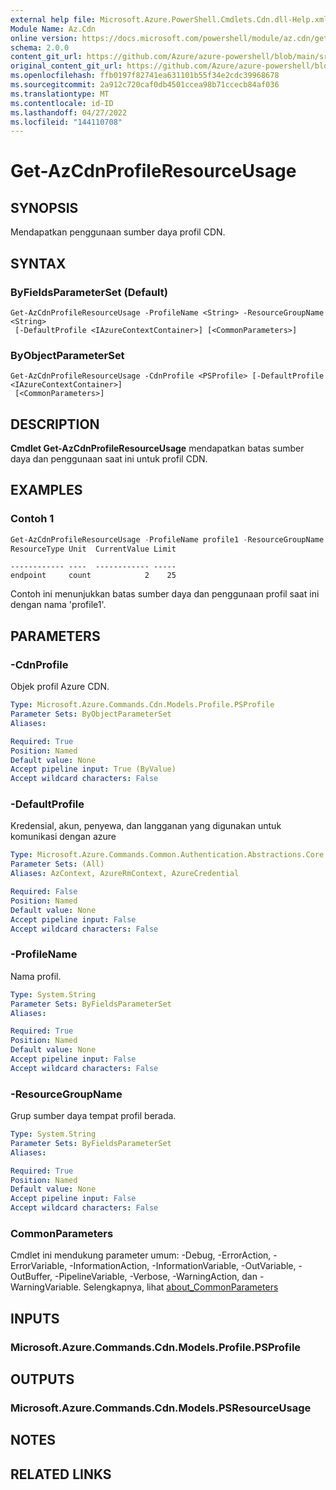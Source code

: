 ```yaml
---
external help file: Microsoft.Azure.PowerShell.Cmdlets.Cdn.dll-Help.xml
Module Name: Az.Cdn
online version: https://docs.microsoft.com/powershell/module/az.cdn/get-azcdnprofileresourceusage
schema: 2.0.0
content_git_url: https://github.com/Azure/azure-powershell/blob/main/src/Cdn/Cdn/help/Get-AzCdnProfileResourceUsage.md
original_content_git_url: https://github.com/Azure/azure-powershell/blob/main/src/Cdn/Cdn/help/Get-AzCdnProfileResourceUsage.md
ms.openlocfilehash: ffb0197f82741ea631101b55f34e2cdc39968678
ms.sourcegitcommit: 2a912c720caf0db4501ccea98b71ccecb84af036
ms.translationtype: MT
ms.contentlocale: id-ID
ms.lasthandoff: 04/27/2022
ms.locfileid: "144110708"
---
```

# Get-AzCdnProfileResourceUsage

## SYNOPSIS
Mendapatkan penggunaan sumber daya profil CDN.

## SYNTAX

### ByFieldsParameterSet (Default)
```
Get-AzCdnProfileResourceUsage -ProfileName <String> -ResourceGroupName <String>
 [-DefaultProfile <IAzureContextContainer>] [<CommonParameters>]
```

### ByObjectParameterSet
```
Get-AzCdnProfileResourceUsage -CdnProfile <PSProfile> [-DefaultProfile <IAzureContextContainer>]
 [<CommonParameters>]
```

## DESCRIPTION
**Cmdlet Get-AzCdnProfileResourceUsage** mendapatkan batas sumber daya dan penggunaan saat ini untuk profil CDN.

## EXAMPLES

### Contoh 1
```powershell
Get-AzCdnProfileResourceUsage -ProfileName profile1 -ResourceGroupName rg
ResourceType Unit  CurrentValue Limit
```

```output
------------ ----  ------------ -----
endpoint     count            2    25
```

Contoh ini menunjukkan batas sumber daya dan penggunaan profil saat ini dengan nama 'profile1'.

## PARAMETERS

### -CdnProfile
Objek profil Azure CDN.

```yaml
Type: Microsoft.Azure.Commands.Cdn.Models.Profile.PSProfile
Parameter Sets: ByObjectParameterSet
Aliases:

Required: True
Position: Named
Default value: None
Accept pipeline input: True (ByValue)
Accept wildcard characters: False
```

### -DefaultProfile
Kredensial, akun, penyewa, dan langganan yang digunakan untuk komunikasi dengan azure

```yaml
Type: Microsoft.Azure.Commands.Common.Authentication.Abstractions.Core.IAzureContextContainer
Parameter Sets: (All)
Aliases: AzContext, AzureRmContext, AzureCredential

Required: False
Position: Named
Default value: None
Accept pipeline input: False
Accept wildcard characters: False
```

### -ProfileName
Nama profil.

```yaml
Type: System.String
Parameter Sets: ByFieldsParameterSet
Aliases:

Required: True
Position: Named
Default value: None
Accept pipeline input: False
Accept wildcard characters: False
```

### -ResourceGroupName
Grup sumber daya tempat profil berada.

```yaml
Type: System.String
Parameter Sets: ByFieldsParameterSet
Aliases:

Required: True
Position: Named
Default value: None
Accept pipeline input: False
Accept wildcard characters: False
```

### CommonParameters
Cmdlet ini mendukung parameter umum: -Debug, -ErrorAction, -ErrorVariable, -InformationAction, -InformationVariable, -OutVariable, -OutBuffer, -PipelineVariable, -Verbose, -WarningAction, dan -WarningVariable. Selengkapnya, lihat [about_CommonParameters](http://go.microsoft.com/fwlink/?LinkID=113216)

## INPUTS

### Microsoft.Azure.Commands.Cdn.Models.Profile.PSProfile

## OUTPUTS

### Microsoft.Azure.Commands.Cdn.Models.PSResourceUsage

## NOTES

## RELATED LINKS
